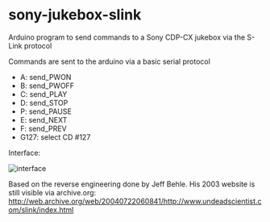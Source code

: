 sony-jukebox-slink
==================

Arduino program to send commands to a Sony CDP-CX jukebox via the S-Link protocol

Commands are sent to the arduino via a basic serial protocol
 * A: send_PWON
 * B: send_PWOFF
 * C: send_PLAY
 * D: send_STOP
 * P: send_PAUSE
 * E: send_NEXT
 * F: send_PREV
 * G127: select CD #127


Interface:

![interface](https://raw.githubusercontent.com/hajdbo/sony-jukebox-slink/master/slink_interface.png)


Based on the reverse engineering done by Jeff Behle.
His 2003 website is still visible via archive.org:
http://web.archive.org/web/20040722060841/http://www.undeadscientist.com/slink/index.html
